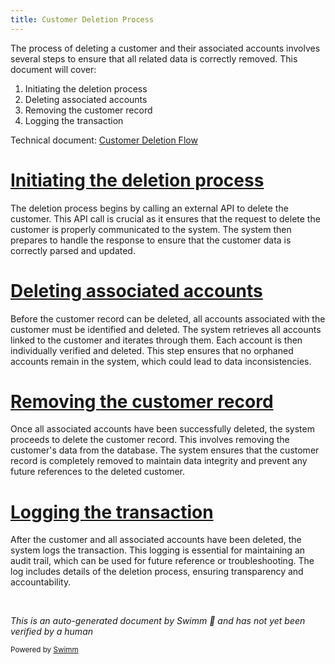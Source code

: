 ```yaml
---
title: Customer Deletion Process
---
```

The process of deleting a customer and their associated accounts involves several steps to ensure that all related data is correctly removed. This document will cover:

1. Initiating the deletion process
2. Deleting associated accounts
3. Removing the customer record
4. Logging the transaction

Technical document: <SwmLink doc-title="Customer Deletion Flow">[Customer Deletion Flow](/.swm/customer-deletion-flow.2ko00w8z.sw.md)</SwmLink>

# [Initiating the deletion process](https://app.swimm.io/repos/Z2l0aHViJTNBJTNBY2ljcy1iYW5raW5nLXNhbXBsZS1hcHBsaWNhdGlvbi1jYnNhLUlCTS1EZW1vLUdQVCUzQSUzQVN3aW1tLURlbW8=/docs/2ko00w8z#deletefromdb)

The deletion process begins by calling an external API to delete the customer. This API call is crucial as it ensures that the request to delete the customer is properly communicated to the system. The system then prepares to handle the response to ensure that the customer data is correctly parsed and updated.

# [Deleting associated accounts](https://app.swimm.io/repos/Z2l0aHViJTNBJTNBY2ljcy1iYW5raW5nLXNhbXBsZS1hcHBsaWNhdGlvbi1jYnNhLUlCTS1EZW1vLUdQVCUzQSUzQVN3aW1tLURlbW8=/docs/2ko00w8z#deleting-associated-accounts)

Before the customer record can be deleted, all accounts associated with the customer must be identified and deleted. The system retrieves all accounts linked to the customer and iterates through them. Each account is then individually verified and deleted. This step ensures that no orphaned accounts remain in the system, which could lead to data inconsistencies.

# [Removing the customer record](https://app.swimm.io/repos/Z2l0aHViJTNBJTNBY2ljcy1iYW5raW5nLXNhbXBsZS1hcHBsaWNhdGlvbi1jYnNhLUlCTS1EZW1vLUdQVCUzQSUzQVN3aW1tLURlbW8=/docs/2ko00w8z#deletecustomerinternal)

Once all associated accounts have been successfully deleted, the system proceeds to delete the customer record. This involves removing the customer's data from the database. The system ensures that the customer record is completely removed to maintain data integrity and prevent any future references to the deleted customer.

# [Logging the transaction](https://app.swimm.io/repos/Z2l0aHViJTNBJTNBY2ljcy1iYW5raW5nLXNhbXBsZS1hcHBsaWNhdGlvbi1jYnNhLUlCTS1EZW1vLUdQVCUzQSUzQVN3aW1tLURlbW8=/docs/2ko00w8z#deleteaccountinternal)

After the customer and all associated accounts have been deleted, the system logs the transaction. This logging is essential for maintaining an audit trail, which can be used for future reference or troubleshooting. The log includes details of the deletion process, ensuring transparency and accountability.

&nbsp;

*This is an auto-generated document by Swimm 🌊 and has not yet been verified by a human*

<SwmMeta version="3.0.0" repo-id="Z2l0aHViJTNBJTNBY2ljcy1iYW5raW5nLXNhbXBsZS1hcHBsaWNhdGlvbi1jYnNhLUlCTS1EZW1vLUdQVCUzQSUzQVN3aW1tLURlbW8=" repo-name="cics-banking-sample-application-cbsa-IBM-Demo-GPT"><sup>Powered by [Swimm](/)</sup></SwmMeta>
